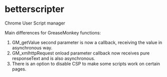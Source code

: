 # betterscripter
Chrome User Script manager

Main differences for GreaseMonkey functions:
1. GM_getValue second parameter is now a callback, receiving the value in asynchronous way.
2. GM_xmlhttpRequest onload parameter callback now receives pure responseText and is also asynchronous.
3. There is an option to disable CSP to make some scripts work on certain pages.